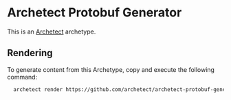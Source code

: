 # Archetect Protobuf Generator

This is an [Archetect](https://archetect.github.io/) archetype.

## Rendering

To generate content from this Archetype, copy and execute the following command:

```sh
  archetect render https://github.com/archetect/archetect-protobuf-generator.archetype.git
```